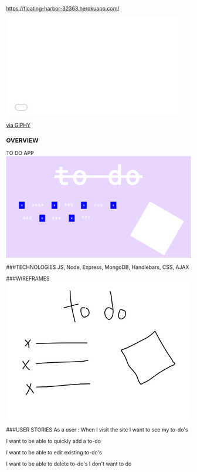 https://floating-harbor-32363.herokuapp.com/

<iframe src="//giphy.com/embed/l41lYs6dLc19noLeg" width="480" height="270" frameBorder="0" class="giphy-embed" allowFullScreen></iframe><p><a href="http://giphy.com/gifs/afv-dog-jump-kayak-l41lYs6dLc19noLeg">via GIPHY</a></p>


### OVERVIEW
TO DO APP
![](assets/assets1.png?raw=true)


###TECHNOLOGIES
JS, Node, Express, MongoDB, Handlebars, CSS, AJAX


###WIREFRAMES
![](assets/assets2.png?raw=true)


###USER STORIES
As a user :
When I visit the site I want to see my to-do's

I want to be able to quickly add a to-do

I want to be able to edit existing to-do's

I want to be able to delete to-do's I don't want to do
